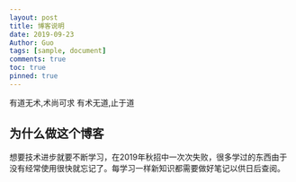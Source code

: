 ```yaml
---
layout: post
title: 博客说明
date: 2019-09-23
Author: Guo
tags: [sample, document]
comments: true
toc: true
pinned: true
---
```

有道无术,术尚可求 有术无道,止于道 

<!-- more -->

## 为什么做这个博客

想要技术进步就要不断学习，在2019年秋招中一次次失败，很多学过的东西由于没有经常使用很快就忘记了。每学习一样新知识都需要做好笔记以供日后查阅。